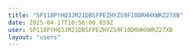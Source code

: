 ```yaml
---
title: "SP118PYHQ3JM21DBSFPEZHYZS9F10DRHHXWRZ27XB"
date: 2025-04-17T10:56:00.659Z
user: SP118PYHQ3JM21DBSFPEZHYZS9F10DRHHXWRZ27XB
layout: "users"
---
```

    